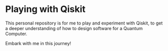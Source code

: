 # Playing with Qiskit

This personal repository is for me to play and experiment with Qiskit, to get a deeper understanding
of how to design software for a Quantum Computer.

Embark with me in this journey!
